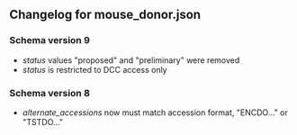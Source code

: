 ## Changelog for mouse_donor.json

### Schema version 9

* *status* values "proposed" and "preliminary" were removed
* *status* is restricted to DCC access only

### Schema version 8

* *alternate_accessions* now must match accession format, "ENCDO..." or "TSTDO..."